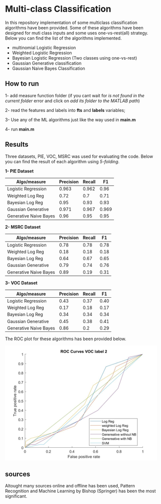 # Multi-class Classification
In this repository implementation of some multiclass classification algorithms have been provided. Some of these algorithms have been designed for muti class inputs and
some uses one-vs-rest(all) strategy. Below you can find the list of the algorithms implemented.

* multinomial Logistic Regression
* Weighted Logistic Regression
* Bayesian Logistic Regression (Two classes using one-vs-rest)
* Gaussian Generative classification
* Gaussian Naive Bayes Classification

## How to run
1- add measure function folder (if you cant wait for *is not found in the current folder* error and click on *add its folder to the MATLAB path*)

2- read the features and labels into **fts** and **labels** variables;

3- Use any of the ML algorithms just like the way used in **main.m**

4- run **main.m**

## Results
Three datasets, PIE, VOC, MSRC was used for evaluating the code. Below you can find the result of each algorithm using *5-folding*.

**1- PIE Dataset**

Algo/measure           | Precision | Recall | F1 
---------------------- | --------- | ------ | -----
Logistic Regression    | 0.963     | 0.962  | 0.96
Weighted Log Reg	   | 0.72      | 0.7    | 0.71
Bayesian Log Reg       | 0.95      | 0.93   | 0.93
Gaussian Generative    | 0.971     | 0.967  | 0.969
Generative Naive Bayes | 0.96      | 0.95   | 0.95

**2- MSRC Dataset**

Algo/measure           | Precision | Recall | F1 
---------------------- | --------- | ------ | -----
Logistic Regression    | 0.78      | 0.78   | 0.78
Weighted Log Reg	   | 0.18      | 0.18   | 0.18
Bayesian Log Reg       | 0.64      | 0.67   | 0.65
Gaussian Generative    | 0.79      | 0.74   | 0.76
Generative Naive Bayes | 0.89      | 0.19   | 0.31


**3- VOC Dataset**

Algo/measure           | Precision | Recall | F1 
---------------------- | --------- | ------ | -----
Logistic Regression    | 0.43      | 0.37   | 0.40
Weighted Log Reg	   | 0.17      | 0.18   | 0.17
Bayesian Log Reg       | 0.34      | 0.34   | 0.34
Gaussian Generative    | 0.45      | 0.38   | 0.41
Generative Naive Bayes | 0.86      | 0.2    | 0.29


The ROC plot for these algorithms has been provided below.

<img src="voc_roc.jpg" width=500>


## sources
Altought many sources online and offline has been used, Pattern Recognition and Machine Learning by Bishop (Springer) has been the most significant.
